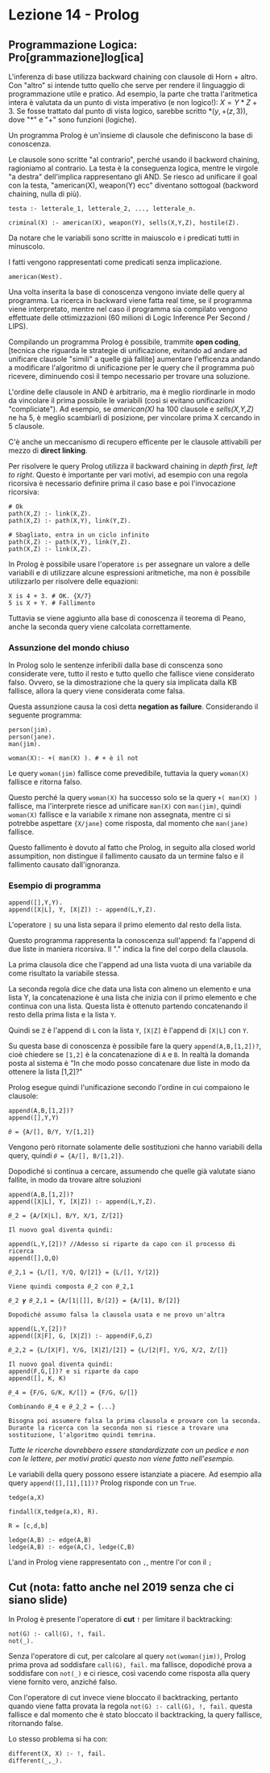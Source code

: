 # Lezione 14 - Prolog

## Programmazione Logica: Pro[grammazione]log[ica]

L'inferenza di base utilizza backward chaining con clausole di Horn + altro. Con "altro" si intende tutto quello che serve per rendere il linguaggio di programmazione utile e pratico. Ad esempio, la parte che tratta l'aritmetica intera è valutata da un punto di vista imperativo (e non logico!): $X = Y*Z+3$. Se fosse trattato dal punto di vista logico, sarebbe scritto $*(y,+(z,3))$, dove "*" e "+" sono funzioni (logiche). 

Un programma Prolog è un'insieme di clausole che definiscono la base di conoscenza.

Le clausole sono scritte "al contrario", perché usando il backword chaining, ragioniamo al contrario. La testa è la conseguenza logica, mentre le virgole "a destra" dell'implica rappresentano gli AND. Se riesco ad unificare il goal con la testa, "american(X), weapon(Y) ecc" diventano sottogoal (backword chaining, nulla di più).

```
testa :- letterale_1, letterale_2, ..., letterale_n.

criminal(X) :- american(X), weapon(Y), sells(X,Y,Z), hostile(Z).
```
Da notare che le variabili sono scritte in maiuscolo e i predicati tutti in minuscolo.

I fatti vengono rappresentati come predicati senza implicazione.

```
american(West).
```

Una volta inserita la base di conoscenza vengono inviate delle query al programma. La ricerca in backward viene fatta real time, se il programma viene interpretato, mentre nel caso il programma sia compilato vengono effettuate delle ottimizzazioni (60 milioni di Logic Inference Per Second / LIPS).

Compilando un programma Prolog è possibile, trammite **open coding**, [tecnica che riguarda le strategie di unificazione, evitando ad andare ad unificare clausole "simili" a quelle già fallite] aumentare l'efficenza andando a modificare l'algoritmo di unificazione per le query che il programma può ricevere, diminuendo così il tempo necessario per trovare una soluzione.

L'ordine delle clausole in AND è arbitrario, ma è meglio riordinarle in modo da vincolare il prima possibile le variabili (così si evitano unificazioni "compliciate"). Ad esempio, se *american(X)* ha 100 clausole e *sells(X,Y,Z)* ne ha 5, è meglio scambiarli di posizione, per vincolare prima X cercando in 5 clausole.

C'è anche un meccanismo di recupero efficente per le clausole attivabili per mezzo di **direct linking**.

Per risolvere le query Prolog utilizza il backward chaining in *depth first, left to right*. Questo è importante per vari motivi, ad esempio con una regola ricorsiva è necessario definire prima il caso base e poi l'invocazione ricorsiva:

```
# Ok
path(X,Z) :- link(X,Z).
path(X,Z) :- path(X,Y), link(Y,Z).

# Sbagliato, entra in un ciclo infinito
path(X,Z) :- path(X,Y), link(Y,Z).
path(X,Z) :- link(X,Z).
```

In Prolog è possibile usare l'operatore `is` per assegnare un valore a delle variabili e di utilizzare alcune espressioni aritmetiche, ma non è possibile utilizzarlo per risolvere delle equazioni:

```
X is 4 + 3. # OK. {X/7}
5 is X + Y. # Fallimento
```

Tuttavia se viene aggiunto alla base di conoscenza il teorema di Peano, anche la seconda query viene calcolata correttamente.

### Assunzione del mondo chiuso

In Prolog solo le sentenze inferibili dalla base di conscenza sono considerate vere, tutto il resto e tutto quello che fallisce viene considerato falso. 
Ovvero, se la dimostrazione che la query sia implicata dalla KB fallisce, allora la query viene considerata come falsa. 

Questa assunzione causa la così detta **negation as failure**. Considerando il seguente programma:

```
person(jim).
person(jane).
man(jim).

woman(X):- +( man(X) ). # + è il not
```

Le query `woman(jim)` fallisce come prevedibile, tuttavia la query `woman(X)` fallisce e ritorna falso.

Questo perché la query `woman(X)` ha successo solo se la query `+( man(X) )` fallisce, ma l'interprete riesce ad unificare `man(X)` con `man(jim)`, quindi `woman(X)` fallisce e la variabile `X` rimane non assegnata, mentre ci si potrebbe aspettare `{X/jane}` come risposta, dal momento che `man(jane)` fallisce.

Questo fallimento è dovuto al fatto che Prolog, in seguito alla closed world assumpition, non distingue il fallimento causato da un termine falso e il fallimento causato dall'ignoranza.

### Esempio di programma

```
append([],Y,Y).
append([X|L], Y, [X|Z]) :- append(L,Y,Z).
```
L'operatore `|` su una lista separa il primo elemento dal resto della lista.

Questo programma rappresenta la conoscenza sull'append: fa l'append di due liste in maniera ricorsiva. Il "." indica la fine del corpo della clausola.

La prima clausola dice che l'append ad una lista vuota di una variabile da come risultato la variabile stessa.

La seconda regola dice che data una lista con almeno un elemento e una lista Y, la concatenazione è una lista che inizia con il primo elemento e che continua con una lista. Questa lista è ottenuto partendo concatenando il resto della prima lista e la lista `Y`. 

Quindi se `Z` è l'append di `L` con la lista `Y`, `[X|Z]` è l'append di `[X|L]` con `Y`.

Su questa base di conoscenza è possibile fare la query `append(A,B,[1,2])?`, cioè chiedere se `[1,2]` è la concatenazione di `A` e `B`. In realtà la domanda posta al sistema è "In che modo posso concatenare due liste in modo da ottenere la lista [1,2]?"

Prolog esegue quindi l'unificazione secondo l'ordine in cui compaiono le clausole:

```
append(A,B,[1,2])?
append([],Y,Y)

𝜃 = {A/[], B/Y, Y/[1,2]}
```

Vengono però ritornate solamente delle sostituzioni che hanno variabili della query, quindi `𝜃 = {A/[], B/[1,2]}`.

Dopodiché si continua a cercare, assumendo che quelle già valutate siano fallite, in modo da trovare altre soluzioni

```
append(A,B,[1,2])?
append([X|L], Y, [X|Z]) :- append(L,Y,Z).

𝜃_2 = {A/[X|L], B/Y, X/1, Z/[2]}

Il nuovo goal diventa quindi:

append(L,Y,[2])? //Adesso si riparte da capo con il processo di ricerca
append([],Q,Q) 

𝜃_2,1 = {L/[], Y/Q, Q/[2]} = {L/[], Y/[2]}

Viene quindi composta 𝜃_2 con 𝜃_2,1

𝜃_2 𝜸 𝜃_2,1 = {A/[1|[]], B/[2]} = {A/[1], B/[2]}

Dopodiché assumo falsa la clausola usata e ne provo un'altra

append(L,Y,[2])?
append([X|F], G, [X|Z]) :- append(F,G,Z)

𝜃_2,2 = {L/[X|F], Y/G, [X|Z]/[2]} = {L/[2|F], Y/G, X/2, Z/[]}

Il nuovo goal diventa quindi: 
append(F,G,[])? e si riparte da capo
append([], K, K)

𝜃_4 = {F/G, G/K, K/[]} = {F/G, G/[]}

Combinando 𝜃_4 e 𝜃_2_2 = {...}

Bisogna poi assumere falsa la prima clausola e provare con la seconda.
Durante la ricerca con la seconda non si riesce a trovare una sostituzione, l'algoritmo quindi temrina.
```

*Tutte le ricerche dovrebbero essere standardizzate con un pedice e non con le lettere, per motivi pratici questo non viene fatto nell'esempio.*

Le variabili della query possono essere istanziate a piacere. Ad esempio alla query `append([],[1],[1])?` Prolog risponde con un `True`.

```
tedge(a,X)

findall(X,tedge(a,X), R).

R = [c,d,b]

ledge(A,B) :- edge(A,B)
ledge(A,B) :- edge(A,C), ledge(C,B)
```

L'and in Prolog viene rappresentato con `,`, mentre l'or con il `;`

## Cut (nota: fatto anche nel 2019 senza che ci siano slide)

In Prolog è presente l'operatore di **cut** `!` per limitare il backtracking:

```
not(G) :- call(G), !, fail.
not(_).
```

Senza l'operatore di cut, per calcolare al query `not(woman(jim))`, Prolog prima prova ad soddisfare  `call(G), fail.` ma fallisce, dopodiché prova a soddisfare con `not(_)` e ci riesce, così vacendo come risposta alla query viene fornito vero, anziché falso.

Con l'operatore di cut invece viene bloccato il backtracking, pertanto quando viene fatta  provata la regola `not(G) :- call(G), !, fail.` questa fallisce e dal momento che è stato bloccato il backtracking, la query fallisce, ritornando false.

Lo stesso problema si ha con:

```
different(X, X) :- !, fail.
different(_,_).
```